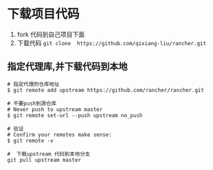 # 下载项目代码

1. fork 代码到自己项目下面
2. 下载代码 `git clone  https://github.com/qixiang-liu/rancher.git`

## 指定代理库,并下载代码到本地

```
# 指定代理的仓库地址
$ git remote add upstream https://github.com/rancher/rancher.git

# 不要push到源仓库
# Never push to upstream master
$ git remote set-url --push upstream no_push

# 验证
# Confirm your remotes make sense:
$ git remote -v

#  下载upstream 代码到本地分支
git pull upstream master
```

